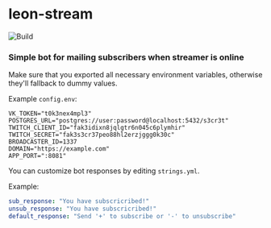# leon-stream

![Build](https://github.com/sh2nk/leon-stream/actions/workflows/go.yml/badge.svg)

### Simple bot for mailing subscribers when streamer is online

Make sure that you exported all necessary environment variables, otherwise they'll fallback to dummy values.

Example `config.env`:

```dosini
VK_TOKEN="t0k3nex4mpl3"
POSTGRES_URL="postgres://user:password@localhost:5432/s3cr3t"
TWITCH_CLIENT_ID="fak3idixn8jqlgtr6n045c6plymhir"
TWITCH_SECRET="fak3s3cr37peo88hl2erzjggg0k30c"
BROADCASTER_ID=1337
DOMAIN="https://example.com"
APP_PORT=":8081"
```

You can customize bot responses by editing `strings.yml`.

Example:

```yaml
sub_response: "You have subscriсribed!"
unsub_response: "You have subscriсribed!"
default_response: "Send '+' to subscribe or '-' to unsubscribe"
```